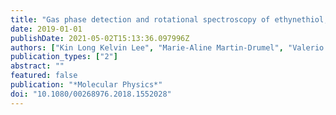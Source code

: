 ```yaml
---
title: "Gas phase detection and rotational spectroscopy of ethynethiol, HCCSH"
date: 2019-01-01
publishDate: 2021-05-02T15:13:36.097996Z
authors: ["Kin Long Kelvin Lee", "Marie-Aline Martin-Drumel", "Valerio Lattanzi", "Brett A. McGuire", "Paola Caselli", "Michael C. McCarthy"]
publication_types: ["2"]
abstract: ""
featured: false
publication: "*Molecular Physics*"
doi: "10.1080/00268976.2018.1552028"
---
```


